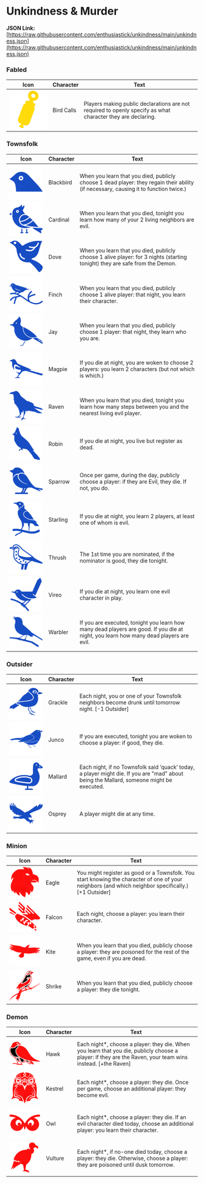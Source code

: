 # Unkindness & Murder

**JSON Link:** [https://raw.githubusercontent.com/enthusiastick/unkindness/main/unkindness.json](https://raw.githubusercontent.com/enthusiastick/unkindness/main/unkindness.json)

### Fabled

Icon | Character | Text
--- | --- | ---
![Bird Calls](https://raw.githubusercontent.com/enthusiastick/unkindness/main/img/scaled/birdcalls.png) | Bird Calls | Players making public declarations are not required to openly specify as what character they are declaring.

### Townsfolk

Icon | Character | Text
--- | --- | ---
![Blackbird](https://raw.githubusercontent.com/enthusiastick/unkindness/main/img/scaled/blackbird.png) | Blackbird | When you learn that you died, publicly choose 1 dead player: they regain their ability (if necessary, causing it to function twice.)
![Cardinal](https://raw.githubusercontent.com/enthusiastick/unkindness/main/img/scaled/cardinal.png) | Cardinal | When you learn that you died, tonight you learn how many of your 2 living neighbors are evil.
![Dove](https://raw.githubusercontent.com/enthusiastick/unkindness/main/img/scaled/dove.png) | Dove | When you learn that you died, publicly choose 1 alive player: for 3 nights (starting tonight) they are safe from the Demon.
![Finch](https://raw.githubusercontent.com/enthusiastick/unkindness/main/img/scaled/finch.png) | Finch | When you learn that you died, publicly choose 1 alive player: that night, you learn their character.
![Jay](https://raw.githubusercontent.com/enthusiastick/unkindness/main/img/scaled/jay.png) | Jay | When you learn that you died, publicly choose 1 player: that night, they learn who you are.
![Magpie](https://raw.githubusercontent.com/enthusiastick/unkindness/main/img/scaled/magpie.png) | Magpie | If you die at night, you are woken to choose 2 players: you learn 2 characters (but not which is which.)
![Raven](https://raw.githubusercontent.com/enthusiastick/unkindness/main/img/scaled/raven.png) | Raven | When you learn that you died, tonight you learn how many steps between you and the nearest living evil player.
![Robin](https://raw.githubusercontent.com/enthusiastick/unkindness/main/img/scaled/robin.png) | Robin | If you die at night, you live but register as dead.
![Sparrow](https://raw.githubusercontent.com/enthusiastick/unkindness/main/img/scaled/sparrow.png) | Sparrow | Once per game, during the day, publicly choose a player: if they are Evil, they die. If not, you do.
![Starling](https://raw.githubusercontent.com/enthusiastick/unkindness/main/img/scaled/starling.png) | Starling | If you die at night, you learn 2 players, at least one of whom is evil.
![Thrush](https://raw.githubusercontent.com/enthusiastick/unkindness/main/img/scaled/thrush.png) | Thrush | The 1st time you are nominated, if the nominator is good, they die tonight.
![Vireo](https://raw.githubusercontent.com/enthusiastick/unkindness/main/img/scaled/vireo.png) | Vireo | If you die at night, you learn one evil character in play.
![Warbler](https://raw.githubusercontent.com/enthusiastick/unkindness/main/img/scaled/warbler.png) | Warbler | If you are executed, tonight you learn how many dead players are good. If you die at night, you learn how many dead players are evil.

### Outsider

Icon | Character | Text
--- | --- | ---
![Grackle](https://raw.githubusercontent.com/enthusiastick/unkindness/main/img/scaled/grackle.png) | Grackle | Each night, you or one of your Townsfolk neighbors become drunk until tomorrow night. [-1 Outsider]
![Junco](https://raw.githubusercontent.com/enthusiastick/unkindness/main/img/scaled/junco.png) | Junco | If you are executed, tonight you are woken to choose a player: if good, they die.
![Mallard](https://raw.githubusercontent.com/enthusiastick/unkindness/main/img/scaled/mallard.png) | Mallard | Each night, if no Townsfolk said ‘quack’ today, a player might die. If you are \"mad\" about being the Mallard, someone might be executed.
![Osprey](https://raw.githubusercontent.com/enthusiastick/unkindness/main/img/scaled/osprey.png) | Osprey | A player might die at any time.

### Minion

Icon | Character | Text
--- | --- | ---
![Eagle](https://raw.githubusercontent.com/enthusiastick/unkindness/main/img/scaled/eagle.png) | Eagle | You might register as good or a Townsfolk. You start knowing the character of one of your neighbors (and which neighbor specifically.) [+1 Outsider]
![Falcon](https://raw.githubusercontent.com/enthusiastick/unkindness/main/img/scaled/falcon.png) | Falcon | Each night, choose a player: you learn their character.
![Kite](https://raw.githubusercontent.com/enthusiastick/unkindness/main/img/scaled/kite.png) | Kite | When you learn that you died, publicly choose a player: they are poisoned for the rest of the game, even if you are dead.
![Shrike](https://raw.githubusercontent.com/enthusiastick/unkindness/main/img/scaled/shrike.png) | Shrike | When you learn that you died, publicly choose a player: they die tonight.

### Demon

Icon | Character | Text
--- | --- | ---
![Hawk](https://raw.githubusercontent.com/enthusiastick/unkindness/main/img/scaled/hawk.png) | Hawk | Each night*, choose a player: they die. When you learn that you die, publicly choose a player: if they are the Raven, your team wins instead. [+the Raven]
![Kestrel](https://raw.githubusercontent.com/enthusiastick/unkindness/main/img/scaled/kestrel.png) | Kestrel | Each night*, choose a player: they die. Once per game, choose an additional player: they become evil.
![Owl](https://raw.githubusercontent.com/enthusiastick/unkindness/main/img/scaled/owl.png) | Owl | Each night*, choose a player: they die. If an evil character died today, choose an additional player: you learn their character.
![Vulture](https://raw.githubusercontent.com/enthusiastick/unkindness/main/img/scaled/vulture.png) | Vulture | Each night*, if no-one died today, choose a player: they die. Otherwise, choose a player: they are poisoned until dusk tomorrow.
